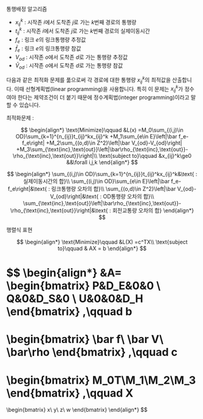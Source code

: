 통행배정 알고리즘
- $x_{ij}^k$ : 시작존 $i$에서 도착존 $j$로 가는 $k$번째 경로의 통행량
- $t_{ij}^k$ : 시작존 $i$에서 도착존 $j$로 가는 $k$번째 경로의 실제이동시간
- $f_e$ : 링크 $e$의 링크통행량 추정값
- $\bar f_e$ : 링크 $e$의 링크통행량 참값
- $V_{od}$ : 시작존 $o$에서 도착존 $d$로 가는 통행량 추정값
- $\bar V_{od}$ : 시작존 $o$에서 도착존 $d$로 가는 통행량 참값

다음과 같은 최적화 문제를 풂으로써 각 경로에 대한 통행량 $x_{ij}^k$의 최적값을 산출합니다. 이때 선형계획법(linear programming)을 사용합니다.
특히 이 문제는 $x_{ij}^k$가 정수여야 한다는 제약조건이 더 붙기 때문에 정수계획법(integer programming)이라고 말할 수 있습니다.

최적화문제 : 

$$
\begin{align*}
\text{Minimize}\qquad
&L(x)
=M_0\sum_{(i,j)\in OD}\sum_{k=1}^{n_{ij}}t_{ij}^kx_{ij}^k
+M_1\sum_{e\in E}\left|\bar f_e-f_e\right|
+M_2\sum_{(o,d)\in Z^2}\left|\bar V_{od}-V_{od}\right|
+M_3\sum_{\text{inc},\text{out}}\left|\bar\rho_{\text{inc},\text{out}}-\rho_{\text{inc},\text{out}}\right|\\
\text{subject to}\qquad
&x_{ij}^k\ge0
&&\forall i,j,k
\end{align*}
$$

$$
\begin{align*}
\sum_{(i,j)\in OD}\sum_{k=1}^{n_{ij}}t_{ij}^kx_{ij}^k&\text{ : 실제이동시간의 합}\\
\sum_{(i,j)\in OD}\sum_{e\in E}\left|\bar f_e-f_e\right|&\text{ : 링크통행량 오차의 합}\\
\sum_{(o,d)\in Z^2}\left|\bar V_{od}-V_{od}\right|&\text{ : OD통행량 오차의 합}\\
\sum_{\text{inc},\text{out}}\left|\bar\rho_{\text{inc},\text{out}}-\rho_{\text{inc},\text{out}}\right|&\text{ : 회전교통량 오차의 합}
\end{align*}
$$

행렬식 표현

$$
\begin{align*}
\text{Minimize}\qquad
&L(X)
=c^TX\\
\text{subject to}\qquad
&
AX = b
\end{align*}
$$

$$
\begin{align*}
&A=
\begin{bmatrix}
P&D_E&0&0
\\
Q&0&D_S&0
\\
U&0&0&D_H
\end{bmatrix}
,\qquad
b
=
\begin{bmatrix}
\bar f\\
\bar V\\
\bar\rho
\end{bmatrix}
,\qquad
c
=
\begin{bmatrix}
M_0T\\M_1\\M_2\\M_3
\end{bmatrix}
,\qquad
X
=
\begin{bmatrix}
x\\ y\\ z\\ w
\end{bmatrix}
\end{align*}
$$

